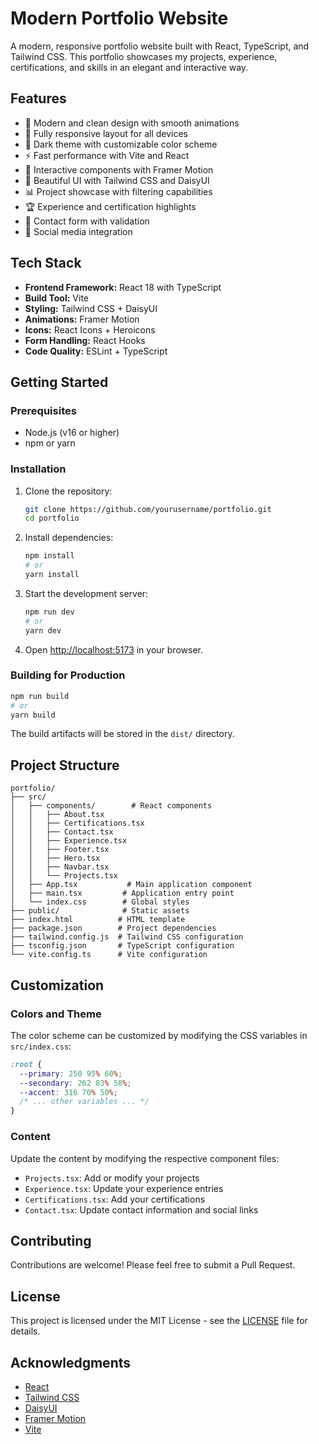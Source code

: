 # Modern Portfolio Website

A modern, responsive portfolio website built with React, TypeScript, and Tailwind CSS. This portfolio showcases my projects, experience, certifications, and skills in an elegant and interactive way.

## Features

- 🎨 Modern and clean design with smooth animations
- 📱 Fully responsive layout for all devices
- 🌙 Dark theme with customizable color scheme
- ⚡ Fast performance with Vite and React
- 🎯 Interactive components with Framer Motion
- 🎨 Beautiful UI with Tailwind CSS and DaisyUI
- 📊 Project showcase with filtering capabilities
- 🏆 Experience and certification highlights
- 📝 Contact form with validation
- 🔗 Social media integration

## Tech Stack

- **Frontend Framework:** React 18 with TypeScript
- **Build Tool:** Vite
- **Styling:** Tailwind CSS + DaisyUI
- **Animations:** Framer Motion
- **Icons:** React Icons + Heroicons
- **Form Handling:** React Hooks
- **Code Quality:** ESLint + TypeScript

## Getting Started

### Prerequisites

- Node.js (v16 or higher)
- npm or yarn

### Installation

1. Clone the repository:
   ```bash
   git clone https://github.com/yourusername/portfolio.git
   cd portfolio
   ```

2. Install dependencies:
   ```bash
   npm install
   # or
   yarn install
   ```

3. Start the development server:
   ```bash
   npm run dev
   # or
   yarn dev
   ```

4. Open [http://localhost:5173](http://localhost:5173) in your browser.

### Building for Production

```bash
npm run build
# or
yarn build
```

The build artifacts will be stored in the `dist/` directory.

## Project Structure

```
portfolio/
├── src/
│   ├── components/        # React components
│   │   ├── About.tsx
│   │   ├── Certifications.tsx
│   │   ├── Contact.tsx
│   │   ├── Experience.tsx
│   │   ├── Footer.tsx
│   │   ├── Hero.tsx
│   │   ├── Navbar.tsx
│   │   └── Projects.tsx
│   ├── App.tsx           # Main application component
│   ├── main.tsx         # Application entry point
│   └── index.css        # Global styles
├── public/              # Static assets
├── index.html          # HTML template
├── package.json        # Project dependencies
├── tailwind.config.js  # Tailwind CSS configuration
├── tsconfig.json       # TypeScript configuration
└── vite.config.ts      # Vite configuration
```

## Customization

### Colors and Theme

The color scheme can be customized by modifying the CSS variables in `src/index.css`:

```css
:root {
  --primary: 250 95% 60%;
  --secondary: 262 83% 58%;
  --accent: 316 70% 50%;
  /* ... other variables ... */
}
```

### Content

Update the content by modifying the respective component files:

- `Projects.tsx`: Add or modify your projects
- `Experience.tsx`: Update your experience entries
- `Certifications.tsx`: Add your certifications
- `Contact.tsx`: Update contact information and social links

## Contributing

Contributions are welcome! Please feel free to submit a Pull Request.

## License

This project is licensed under the MIT License - see the [LICENSE](LICENSE) file for details.

## Acknowledgments

- [React](https://reactjs.org/)
- [Tailwind CSS](https://tailwindcss.com/)
- [DaisyUI](https://daisyui.com/)
- [Framer Motion](https://www.framer.com/motion/)
- [Vite](https://vitejs.dev/)
